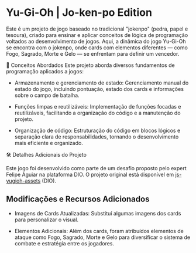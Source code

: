 # Yu-Gi-Oh | Jo-ken-po Edition

Este é um projeto de jogo baseado no tradicional "jokenpo" (pedra, papel e tesoura), criado para ensinar e aplicar conceitos de lógica de programação voltados ao desenvolvimento de jogos. Aqui, a dinâmica do jogo Yu-Gi-Oh se encontra com o jokenpo, onde cards com elementos diferentes — como Fogo, Sagrado, Morte e Gelo — se enfrentam para definir um vencedor.

📝 Conceitos Abordados
Este projeto aborda diversos fundamentos de programação aplicados a jogos:

- Armazenamento e gerenciamento de estado: Gerenciamento manual do estado do jogo, incluindo pontuação, estado dos cards e informações sobre o campo de batalha.

- Funções limpas e reutilizáveis: Implementação de funções focadas e reutilizáveis, facilitando a organização do código e a manutenção do projeto.

- Organização de código: Estruturação do código em blocos lógicos e separação clara de responsabilidades, tornando o desenvolvimento mais eficiente e organizado.

🛠️ Detalhes Adicionais do Projeto

Este jogo foi desenvolvido como parte de um desafio proposto pelo expert Felipe Aguiar na plataforma DIO. O projeto original está disponível em [js-yugioh-assets](https://github.com/digitalinnovationone/js-yugioh-assets) (DIO).

## Modificações e Recursos Adicionados

- Imagens de Cards Atualizadas: Substituí algumas imagens dos cards para personalizar o visual.

- Elementos Adicionais: Além dos cards, foram atribuídos elementos de ataque como Fogo, Sagrado, Morte e Gelo para diversificar o sistema de combate e estratégia entre os jogadores.
